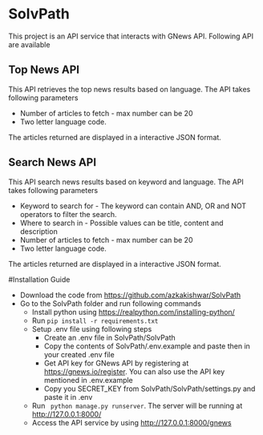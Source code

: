 # SolvPath
This project is an API service that interacts with GNews API.
Following API are available 

## Top News API
This API retrieves the top news results based on language. The API takes following parameters
* Number of articles to fetch -  max number can be 20
* Two letter language code. 

The articles returned are displayed in a interactive JSON format.


## Search News API
This API search news results based on keyword and language. The API takes following parameters
* Keyword to search for - The keyword can contain AND, OR and NOT operators to filter the search.
* Where to search in - Possible values can be title, content and  description
* Number of articles to fetch -  max number can be 20
* Two letter language code. 

The articles returned are displayed in a interactive JSON format.


#Installation Guide
* Download the code from https://github.com/azkakishwar/SolvPath
* Go to the SolvPath folder and run following commands
  * Install python using https://realpython.com/installing-python/
  * Run ```pip install -r requirements.txt  ```
  * Setup .env file using following steps
    * Create an .env file in SolvPath/SolvPath
    * Copy the contents of SolvPath/.env.example and paste then in your created .env file
    * Get API key for GNews API by registering at https://gnews.io/register. You can also use the API key mentioned in .env.example
    * Copy you SECRET_KEY from SolvPath/SolvPath/settings.py and paste it in .env
  * Run ``` python manage.py runserver```. The server will be running at http://127.0.0.1:8000/
  * Access the API service by using http://127.0.0.1:8000/gnews 

    


